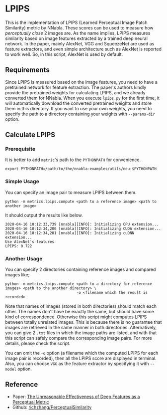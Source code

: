 # LPIPS

This is the implementation of LPIPS (Learned Perceptual Image Patch Similarity) metric by NNabla.
These scores can be used to measure how *perceptually close* 2 images are. As the name implies, LPIPS measures similarity based on image features extracted by a trained deep neural network. In the paper, mainly AlexNet, VGG and SqueezeNet are used as feature extractors, and even simple architecture such as AlexNet is reported to work well. So, in this script, AlexNet is used by default.

## Requirements

Since LPIPS is measured based on the image features, you need to have a pretrained network for feature extraction.
The paper's authors kindly provide the pretrained weights for calculating LPIPS, and we already converted them for NNabla. 
When you execute `lpips.py` for the first time, it will automatically download the converted pretrained weights and store them in this directory. If you want to use your own weights, you need to specify the path to a directory containing your weights with `--params-dir` option. 


## Calculate LPIPS

### Prerequisite

It is better to add `metric`'s path to the `PYTHONPATH` for convenience.

```
export PYTHONPATH=/path/to/the/nnabla-examples/utils/neu:$PYTHONPATH
```


### Simple Usage

You can specify an image pair to measure LPIPS between them.

```
python -m metrics.lpips.compute <path to a reference image> <path to another image>
```

It should output the results like below.

```
2020-04-16 10:12:33,739 [nnabla][INFO]: Initializing CPU extension...
2020-04-16 10:12:34,200 [nnabla][INFO]: Initializing CUDA extension...
2020-04-16 10:12:34,201 [nnabla][INFO]: Initializing cuDNN extension...
Use AlexNet's features
LPIPS: 0.722
```

### Another Usage
You can specify 2 directories containing reference images and compared images like;

```
python -m metrics.lpips.compute <path to a directory for reference images> <path to the another directory> \
                                -o <filename which the result is recorded>
```

Note that names of images (stored in both directories) should match each other. The names don't have be exactly the same, but should have some kind of correspondence. Otherwise this script might computes LPIPS between totally unrelated images. This is because there is no guarantee that images are retrieved in the same manner in both directories. Alternatively, you can give 2 `.txt` files in which the image paths are listed, and with that this script can safely compare the corresponding image pairs. For more details, please check the script.

You can omit the `-o` option (a filename which the computed LPIPS for each image pair is recorded), then all the LPIPS score are displayed in terminal. Also, you can choose `VGG` as the feature extractor by specifying it with `--model` option.


## Reference

* Paper: [The Unreasonable Effectiveness of Deep Features as a Perceptual Metric](https://arxiv.org/pdf/1801.03924.pdf)
* Github: [richzhang/PerceptualSimilarity](https://github.com/richzhang/PerceptualSimilarity)
